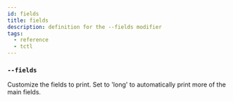 ```yaml
---
id: fields
title: fields
description: definition for the --fields modifier
tags:
  - reference
  - tctl
---
```


### `--fields`

Customize the fields to print.
Set to 'long' to automatically print more of the main fields.
